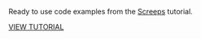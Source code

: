 Ready to use code examples from the [Screeps](https://screeps.com) tutorial.

[VIEW TUTORIAL](https://screeps.com/a/#!/sim/tutorial)
